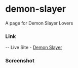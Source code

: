 # demon-slayer
A page for Demon Slayer Lovers


### Link

-- Live Site - [Demon Slayer](https://ashim-raj12.github.io/demon-slayer/)

### Screenshot
